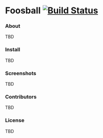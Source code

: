 # Foosball [![Build Status](https://travis-ci.com/mtszkw/impl-przemyslowe.svg?token=e2qczaZansf4M2Pmpkha&branch=master)](https://travis-ci.com/mtszkw/impl-przemyslowe)

### About
TBD

### Install
TBD

### Screenshots
TBD

### Contributors
TBD

### License
TBD
